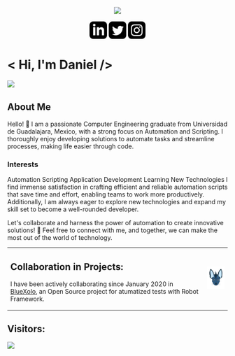 <p align="center">
  <img src="https://user-images.githubusercontent.com/58959667/136335666-68a2cacb-95ca-4a28-966e-5b7746b60374.gif" width="700">
</p>
<p align='center'>
  <a href="https://www.linkedin.com/in/danielruizgtz" target="_blank"><img height="40" src="img\linkedin.svg"></a>
  <a href="https://twitter.com/Daniel_Ruiz_Gtz" target="_blank"><img height="40" src="img\twitter.svg"></a>
  <a href="https://www.instagram.com/daniel.ruiz.gtz/" target="_blank"><img height="40" src="img/instagram.svg"></a>
</p>

# < Hi, I'm Daniel />
<a target="_blank"><img height="40" src="https://www.codewars.com/users/Daniel-Ruiz-Gtz/badges/large"></a>

## About Me
Hello! 👋 I am a passionate Computer Engineering graduate from Universidad de Guadalajara, Mexico, with a strong focus on Automation and Scripting. I thoroughly enjoy developing solutions to automate tasks and streamline processes, making life easier through code.

### Interests
Automation
Scripting
Application Development
Learning New Technologies
I find immense satisfaction in crafting efficient and reliable automation scripts that save time and effort, enabling teams to work more productively. Additionally, I am always eager to explore new technologies and expand my skill set to become a well-rounded developer.

Let's collaborate and harness the power of automation to create innovative solutions! 🚀 Feel free to connect with me, and together, we can make the most out of the world of technology.
<table>
    <td> 
      <h2>Collaboration in Projects:</h2>
      <p>
        I have been actively collaborating since January 2020 in <a href="https://www.instagram.com/daniel.ruiz.gdl" target="_blank"> BlueXolo</a>, an Open Source project for atumatized tests with Robot Framework.
      </p>
    </td>
    <td>
      <img src="img\xolo.svg" width='100'>
    </td>
</table>

## Visitors:
<img src="https://profile-counter.glitch.me/Daniel-Ruiz-Gtz/count.svg" />
